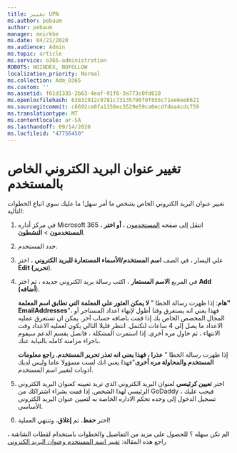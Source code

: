 ```yaml
---
title: تغيير UPN
ms.author: pebaum
author: pebaum
manager: mnirkhe
ms.date: 04/21/2020
ms.audience: Admin
ms.topic: article
ms.service: o365-administration
ROBOTS: NOINDEX, NOFOLLOW
localization_priority: Normal
ms.collection: Adm_O365
ms.custom: ''
ms.assetid: f61d1335-2b63-4eaf-91f6-3a773c0fd610
ms.openlocfilehash: 63831912c9781c73135790f0f855c71ee6ee6621
ms.sourcegitcommit: c6692ce0fa1358ec3529e59ca0ecdfdea4cdc759
ms.translationtype: MT
ms.contentlocale: ar-SA
ms.lasthandoff: 09/14/2020
ms.locfileid: "47756450"
---
```

# <a name="change-a-users-email-address"></a>تغيير عنوان البريد الكتروني الخاص بالمستخدم

تغيير عنوان البريد الكتروني الخاص بشخص ما أمر سهل! ما عليك سوي اتباع الخطوات التالية:
  
1. في مركز أداره Microsoft 365 ، انتقل إلى صفحه [المستخدمون](https://go.microsoft.com/fwlink/p/?linkid=834822) ، **أو اختر المستخدمون** \> **النشطون**.
    
2. حدد المستخدم.
    
3. علي اليسار ، في الصف **اسم المستخدم/الأسماء المستعارة للبريد الكتروني** ، اختر **Edit (تحرير**).
    
4. في المربع **الاسم المستعار** ، اكتب رسالة بريد الكتروني جديده ، ثم اختر **Add (أضافه**).
    
    **هام**: إذا ظهرت رسالة الخطا " **لا يمكن العثور علي المعلمة التي تطابق اسم المعلمة" EmailAddresses**"، فهذا يعني انه يستغرق وقتا أطول لإنهاء اعداد المستاجر أو المجال المخصص الخاص بك إذا قمت باضافه حساب آخر. يمكن ان تستغرق عمليه الاعداد ما يصل إلى 4 ساعات لتكتمل. انتظر قليلا التالي يكون لعمليه الاعداد وقت الانتهاء ، ثم حاول مره أخرى. إذا استمرت المشكلة ، فاتصل بقسم الدعم سيقوم باجراء مزامنة كامله بالنيابة عنك.
    
    إذا ظهرت رسالة الخطا " **عذرا ، فهذا يعني انه تعذر تحرير المستخدم. راجع معلومات المستخدم والمحاولة مره أخرى**"فهذا يعني انك لست مسؤولا عاما وليس لديك أذونات لتغيير اسم المستخدم.
    
5. اختر **تعيين كرئيسي** لعنوان البريد الكتروني الذي تريد تعيينه كعنوان البريد الكتروني الرئيسي لهذا الشخص. إذا قمت بشراء اشتراكك من GoDaddy ، فيجب عليك تسجيل الدخول إلى وحده تحكم الاداره الخاصة به لتعيين عنوان البريد الكتروني الأساسي. 
    
6. اختر **حفظ**، ثم **إغلاق**، وتنتهي العملية!
    
الم تكن سهله ؟ للحصول علي مزيد من التفاصيل والخطوات باستخدام لقطات الشاشة ، راجع هذه المقالة: [تغيير اسم المستخدم وعنوان البريد الكتروني](https://docs.microsoft.com/microsoft-365/admin/add-users/change-a-user-name-and-email-address)
  

